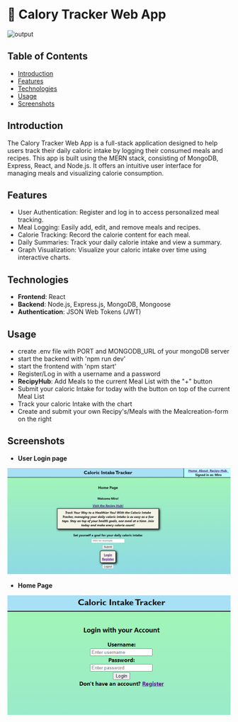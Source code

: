 # :bento: Calory Tracker Web App

![output](https://github.com/MirScharf/Calory-Tracker/assets/114858996/00bc86f9-8574-422b-9321-8eb20d6f6e31)

## Table of Contents

- [Introduction](#introduction)
- [Features](#features)
- [Technologies](#technologies)
- [Usage](#usage)
- [Screenshots](#screenshots)

## Introduction

The Calory Tracker Web App is a full-stack application designed to help users track their daily caloric intake by logging their consumed meals and recipes. This app is built using the MERN stack, consisting of MongoDB, Express, React, and Node.js. It offers an intuitive user interface for managing meals and visualizing calorie consumption.

## Features

- User Authentication: Register and log in to access personalized meal tracking.
- Meal Logging: Easily add, edit, and remove meals and recipes.
- Calorie Tracking: Record the calorie content for each meal.
- Daily Summaries: Track your daily calorie intake and view a summary.
- Graph Visualization: Visualize your caloric intake over time using interactive charts.

## Technologies

- **Frontend**: React
- **Backend**: Node.js, Express.js, MongoDB, Mongoose
- **Authentication**: JSON Web Tokens (JWT)

## Usage 
- create .env file with PORT and MONGODB_URL of your mongoDB server
- start the backend with 'npm run dev' 
- start the frontend with 'npm start'
- Register/Log in  with a username and a password 
- **RecipyHub**: Add Meals to the current Meal List with the "+" button 
- Submit your caloric Intake for today with the button on top of the current Meal List 
- Track your caloric Intake with the chart 
- Create and submit your own Recipy's/Meals with the Mealcreation-form on the right

## Screenshots
- **User Login page**
  
![App Screenshot](homePageScreenshot.PNG)

- **Home Page**
  
![App Screenshot](loginScreenshot.PNG)


